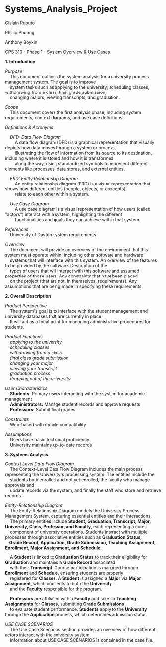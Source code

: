 # Systems_Analysis_Project

Gislain Rubuto

Phillip Phuong

Anthony Boykin

CPS 310 - Phase 1 - System Overview & Use Cases

**1. Introduction**  

*Purpose*  
&nbsp;&nbsp;&nbsp;&nbsp;This document outlines the system analysis for a university process management system. The goal is to improve  
&nbsp;&nbsp;&nbsp;&nbsp;system tasks such as applying to the university, scheduling classes, withdrawing from a class, final grade submission,  
&nbsp;&nbsp;&nbsp;&nbsp;changing majors, viewing transcripts, and graduation.  

*Scope*  
&nbsp;&nbsp;&nbsp;&nbsp;This document covers the first analysis phase, including system requirements, context diagrams, and use case definitions.  

*Definitions & Acronyms*  

&nbsp;&nbsp;&nbsp;&nbsp;*DFD: Data Flow Diagram*  
&nbsp;&nbsp;&nbsp;&nbsp;&nbsp;&nbsp;&nbsp;&nbsp;A data flow diagram (DFD) is a graphical representation that visually depicts how data moves through a system or process,  
&nbsp;&nbsp;&nbsp;&nbsp;&nbsp;&nbsp;&nbsp;&nbsp;illustrating the flow of information from its source to its destination, including where it is stored and how it is transformed  
&nbsp;&nbsp;&nbsp;&nbsp;&nbsp;&nbsp;&nbsp;&nbsp;along the way, using standardized symbols to represent different elements like processes, data stores, and external entities.  

&nbsp;&nbsp;&nbsp;&nbsp;*ERD: Entity Relationship Diagram*  
&nbsp;&nbsp;&nbsp;&nbsp;&nbsp;&nbsp;&nbsp;&nbsp;An entity relationship diagram (ERD) is a visual representation that shows how different entities (people, objects, or concepts)  
&nbsp;&nbsp;&nbsp;&nbsp;&nbsp;&nbsp;&nbsp;&nbsp;relate to each other within a system.  

&nbsp;&nbsp;&nbsp;&nbsp;*Use Case Diagram*  
&nbsp;&nbsp;&nbsp;&nbsp;&nbsp;&nbsp;&nbsp;&nbsp;A use case diagram is a visual representation of how users (called "actors") interact with a system, highlighting the different  
&nbsp;&nbsp;&nbsp;&nbsp;&nbsp;&nbsp;&nbsp;&nbsp;functionalities and goals they can achieve within that system.  


*References*  
&nbsp;&nbsp;&nbsp;&nbsp;University of Dayton system requirements  

*Overview*  
&nbsp;&nbsp;&nbsp;&nbsp;The document will provide an overview of the environment that this system must operate within, including other software and hardware  
&nbsp;&nbsp;&nbsp;&nbsp;systems that will interface with this system. An overview of the features to be provided by the software. Description of the  
&nbsp;&nbsp;&nbsp;&nbsp;types of users that will interact with this software and assumed properties of those users. Any constraints that have been placed  
&nbsp;&nbsp;&nbsp;&nbsp;on the project (that are not, in themselves, requirements). Any assumptions that are being made in specifying these requirements.  


**2. Overall Description**  

*Product Perspective*  
&nbsp;&nbsp;&nbsp;&nbsp;The system's goal is to interface with the student management and university databases that are currently in place.  
&nbsp;&nbsp;&nbsp;&nbsp;It will act as a focal point for managing administrative procedures for students.  

*Product Functions*  
&nbsp;&nbsp;&nbsp;&nbsp;*applying to the university*  
&nbsp;&nbsp;&nbsp;&nbsp;*scheduling classes*  
&nbsp;&nbsp;&nbsp;&nbsp;*withdrawing from a class*  
&nbsp;&nbsp;&nbsp;&nbsp;*final class grade submission*  
&nbsp;&nbsp;&nbsp;&nbsp;*changing your major*  
&nbsp;&nbsp;&nbsp;&nbsp;*viewing your transcript*  
&nbsp;&nbsp;&nbsp;&nbsp;*graduation process*  
&nbsp;&nbsp;&nbsp;&nbsp;*dropping out of the university*  

*User Characteristics*  
&nbsp;&nbsp;&nbsp;&nbsp;**Students:** Primary users interacting with the system for academic management  
&nbsp;&nbsp;&nbsp;&nbsp;**Administrators:** Manage student records and approve requests  
&nbsp;&nbsp;&nbsp;&nbsp;**Professors:** Submit final grades  

*Constraints*  
&nbsp;&nbsp;&nbsp;&nbsp;Web-based with mobile compatibility  

*Assumptions*  
&nbsp;&nbsp;&nbsp;&nbsp;Users have basic technical proficiency  
&nbsp;&nbsp;&nbsp;&nbsp;University maintains up-to-date records  


**3. Systems Analysis**  

*Context Level Data Flow Diagram*  
&nbsp;&nbsp;&nbsp;&nbsp;The Context-Level Data Flow Diagram includes the main process representing the University's processing system. The entities include the  
&nbsp;&nbsp;&nbsp;&nbsp;students both enrolled and not yet enrolled, the faculty who manage approvals and  
&nbsp;&nbsp;&nbsp;&nbsp;update records via the system, and finally the staff who store and retrieve records.  

*Entity-Relationship Diagram*  
&nbsp;&nbsp;&nbsp;&nbsp;The Entity-Relationship Diagram models the University Process Management System, capturing essential entities and their interactions.  
&nbsp;&nbsp;&nbsp;&nbsp;The primary entities include **Student, Graduation, Transcript, Major, University, Class, Professor, and Faculty**, each representing a core  
&nbsp;&nbsp;&nbsp;&nbsp;component of university operations. Students interact with multiple processes through associative entities such as **Graduation Status,  
&nbsp;&nbsp;&nbsp;&nbsp;Grade Record, Application, Grade Submission, Teaching Assignment, Enrollment, Major Assignment, and Schedule**.  

&nbsp;&nbsp;&nbsp;&nbsp;A **Student** is linked to **Graduation Status** to track their eligibility for **Graduation** and maintains a **Grade Record** associated  
&nbsp;&nbsp;&nbsp;&nbsp;with their **Transcript**. Course participation is managed through **Enrollment** and **Schedule**, ensuring students are properly  
&nbsp;&nbsp;&nbsp;&nbsp;registered for **Classes**. A **Student** is assigned a **Major** via **Major Assignment**, which connects to both the **University**  
&nbsp;&nbsp;&nbsp;&nbsp;and the **Faculty** responsible for the program.  

&nbsp;&nbsp;&nbsp;&nbsp;**Professors** are affiliated with a **Faculty** and take on **Teaching Assignments** for **Classes**, submitting **Grade Submissions**  
&nbsp;&nbsp;&nbsp;&nbsp;to evaluate student performance. **Students** apply to the **University** through the **Application** process, which determines admission status  

*USE CASE SCENARIOS*  
&nbsp;&nbsp;&nbsp;&nbsp;The Use Case Scenarios section provides an overview of how different actors interact with the university system.  
&nbsp;&nbsp;&nbsp;&nbsp;Information about USE CASE SCENARIOS is contained in the case file.  